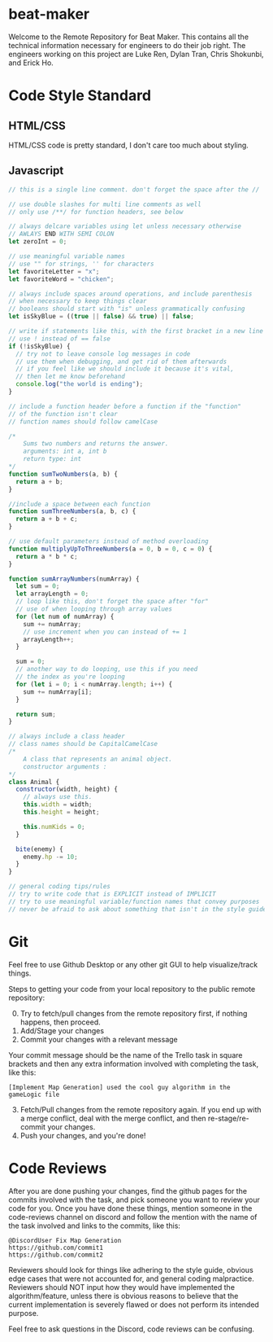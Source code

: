 # beat-maker

Welcome to the Remote Repository for Beat Maker. This contains all the technical information necessary for engineers to do their job right. The engineers working on this project are Luke Ren, Dylan Tran, Chris Shokunbi, and Erick Ho.

# Code Style Standard

## HTML/CSS

HTML/CSS code is pretty standard, I don't care too much about styling.

## Javascript

```javascript
// this is a single line comment. don't forget the space after the //

// use double slashes for multi line comments as well
// only use /**/ for function headers, see below

// always delcare variables using let unless necessary otherwise
// AWLAYS END WITH SEMI COLON
let zeroInt = 0;

// use meaningful variable names
// use "" for strings, '' for characters
let favoriteLetter = "x";
let favoriteWord = "chicken";

// always include spaces around operations, and include parenthesis
// when necessary to keep things clear
// booleans should start with "is" unless grammatically confusing
let isSkyBlue = ((true || false) && true) || false;

// write if statements like this, with the first bracket in a new line
// use ! instead of == false
if (!isSkyBlue) {
  // try not to leave console log messages in code
  // use them when debugging, and get rid of them afterwards
  // if you feel like we should include it because it's vital,
  // then let me know beforehand
  console.log("the world is ending");
}

// include a function header before a function if the "function"
// of the function isn't clear
// function names should follow camelCase

/*
    Sums two numbers and returns the answer.
    arguments: int a, int b
    return type: int
*/
function sumTwoNumbers(a, b) {
  return a + b;
}

//include a space between each function
function sumThreeNumbers(a, b, c) {
  return a + b + c;
}

// use default parameters instead of method overloading
function multiplyUpToThreeNumbers(a = 0, b = 0, c = 0) {
  return a * b * c;
}

function sumArrayNumbers(numArray) {
  let sum = 0;
  let arrayLength = 0;
  // loop like this, don't forget the space after "for"
  // use of when looping through array values
  for (let num of numArray) {
    sum += numArray;
    // use increment when you can instead of += 1
    arrayLength++;
  }

  sum = 0;
  // another way to do looping, use this if you need
  // the index as you're looping
  for (let i = 0; i < numArray.length; i++) {
    sum += numArray[i];
  }

  return sum;
}

// always include a class header
// class names should be CapitalCamelCase
/*
    A class that represents an animal object.
    constructor arguments :
*/
class Animal {
  constructor(width, height) {
    // always use this.
    this.width = width;
    this.height = height;

    this.numKids = 0;
  }

  bite(enemy) {
    enemy.hp -= 10;
  }
}

// general coding tips/rules
// try to write code that is EXPLICIT instead of IMPLICIT
// try to use meaningful variable/function names that convey purposes
// never be afraid to ask about something that isn't in the style guide
```

# Git

Feel free to use Github Desktop or any other git GUI to help visualize/track things.

Steps to getting your code from your local repository to the public remote repository:

0. Try to fetch/pull changes from the remote repository first, if nothing happens, then proceed.
1. Add/Stage your changes
2. Commit your changes with a relevant message

Your commit message should be the name of the Trello task in square brackets and then any extra information involved with completing the task, like this:

```
[Implement Map Generation] used the cool guy algorithm in the gameLogic file
```

3. Fetch/Pull changes from the remote repository again. If you end up with a merge conflict, deal with the merge conflict, and then re-stage/re-commit your changes.
4. Push your changes, and you're done!

# Code Reviews

After you are done pushing your changes, find the github pages for the commits involved with the task, and pick someone you want to review your code for you. Once you have done these things, mention someone in the code-reviews channel on discord and follow the mention with the name of the task involved and links to the commits, like this:

```
@DiscordUser Fix Map Generation
https://github.com/commit1
https://github.com/commit2
```

Reviewers should look for things like adhering to the style guide, obvious edge cases that were not accounted for, and general coding malpractice. Reviewers should NOT input how they would have implemented the algorithm/feature, unless there is obvious reasons to believe that the current implementation is severely flawed or does not perform its intended purpose.

Feel free to ask questions in the Discord, code reviews can be confusing.
